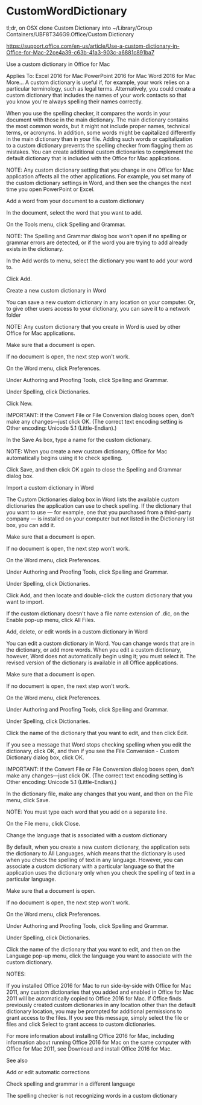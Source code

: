 # CustomWordDictionary

tl;dr, on OSX clone Custom Dictionary into  ~/Library/Group Containers/UBF8T346G9.Office/Custom Dictionary

https://support.office.com/en-us/article/Use-a-custom-dictionary-in-Office-for-Mac-22ce4a39-c63b-41a3-903c-a6881c891ba7


Use a custom dictionary in Office for Mac

Applies To: Excel 2016 for Mac PowerPoint 2016 for Mac Word 2016 for Mac More...
A custom dictionary is useful if, for example, your work relies on a particular terminology, such as legal terms. Alternatively, you could create a custom dictionary that includes the names of your work contacts so that you know you're always spelling their names correctly.

When you use the spelling checker, it compares the words in your document with those in the main dictionary. The main dictionary contains the most common words, but it might not include proper names, technical terms, or acronyms. In addition, some words might be capitalized differently in the main dictionary than in your file. Adding such words or capitalization to a custom dictionary prevents the spelling checker from flagging them as mistakes. You can create additional custom dictionaries to complement the default dictionary that is included with the Office for Mac applications.

NOTE: Any custom dictionary setting that you change in one Office for Mac application affects all the other applications. For example, you set many of the custom dictionary settings in Word, and then see the changes the next time you open PowerPoint or Excel.

Add a word from your document to a custom dictionary

In the document, select the word that you want to add.

On the Tools menu, click Spelling and Grammar.

NOTE: The Spelling and Grammar dialog box won't open if no spelling or grammar errors are detected, or if the word you are trying to add already exists in the dictionary.

In the Add words to menu, select the dictionary you want to add your word to.

Click Add.

Create a new custom dictionary in Word

You can save a new custom dictionary in any location on your computer. Or, to give other users access to your dictionary, you can save it to a network folder

NOTE: Any custom dictionary that you create in Word is used by other Office for Mac applications.

Make sure that a document is open.

If no document is open, the next step won't work.

On the Word menu, click Preferences.

Under Authoring and Proofing Tools, click Spelling and Grammar.

Under Spelling, click Dictionaries.

Click New.

IMPORTANT: If the Convert File or File Conversion dialog boxes open, don't make any changes—just click OK. (The correct text encoding setting is Other encoding: Unicode 5.1 (Little-Endian).)

In the Save As box, type a name for the custom dictionary.

NOTE: When you create a new custom dictionary, Office for Mac automatically begins using it to check spelling.

Click Save, and then click OK again to close the Spelling and Grammar dialog box.

Import a custom dictionary in Word

The Custom Dictionaries dialog box in Word lists the available custom dictionaries the application can use to check spelling. If the dictionary that you want to use — for example, one that you purchased from a third-party company — is installed on your computer but not listed in the Dictionary list box, you can add it.

Make sure that a document is open.

If no document is open, the next step won't work.

On the Word menu, click Preferences.

Under Authoring and Proofing Tools, click Spelling and Grammar.

Under Spelling, click Dictionaries.

Click Add, and then locate and double-click the custom dictionary that you want to import.

If the custom dictionary doesn't have a file name extension of .dic, on the Enable pop-up menu, click All Files.

Add, delete, or edit words in a custom dictionary in Word

You can edit a custom dictionary in Word. You can change words that are in the dictionary, or add more words. When you edit a custom dictionary, however, Word does not automatically begin using it; you must select it. The revised version of the dictionary is available in all Office applications.

Make sure that a document is open.

If no document is open, the next step won't work.

On the Word menu, click Preferences.

Under Authoring and Proofing Tools, click Spelling and Grammar.

Under Spelling, click Dictionaries.

Click the name of the dictionary that you want to edit, and then click Edit.

If you see a message that Word stops checking spelling when you edit the dictionary, click OK, and then if you see the File Conversion - Custom Dictionary dialog box, click OK.

IMPORTANT: If the Convert File or File Conversion dialog boxes open, don't make any changes—just click OK. (The correct text encoding setting is Other encoding: Unicode 5.1 (Little-Endian).)

In the dictionary file, make any changes that you want, and then on the File menu, click Save. 

NOTE: You must type each word that you add on a separate line.

On the File menu, click Close.

Change the language that is associated with a custom dictionary

By default, when you create a new custom dictionary, the application sets the dictionary to All Languages, which means that the dictionary is used when you check the spelling of text in any language. However, you can associate a custom dictionary with a particular language so that the application uses the dictionary only when you check the spelling of text in a particular language.

Make sure that a document is open.

If no document is open, the next step won't work.

On the Word menu, click Preferences.

Under Authoring and Proofing Tools, click Spelling and Grammar.

Under Spelling, click Dictionaries.

Click the name of the dictionary that you want to edit, and then on the Language pop-up menu, click the language you want to associate with the custom dictionary.

NOTES: 

If you installed Office 2016 for Mac to run side-by-side with Office for Mac 2011, any custom dictionaries that you added and enabled in Office for Mac 2011 will be automatically copied to Office 2016 for Mac. If Office finds previously created custom dictionaries in any location other than the default dictionary location, you may be prompted for additional permissions to grant access to the files. If you see this message, simply select the file or files and click Select to grant access to custom dictionaries.

For more information about installing Office 2016 for Mac, including information about running Office 2016 for Mac on the same computer with Office for Mac 2011, see Download and install Office 2016 for Mac.

See also

Add or edit automatic corrections

Check spelling and grammar in a different language

The spelling checker is not recognizing words in a custom dictionary
